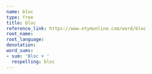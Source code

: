 ```yaml
---
name: bloc
type: free
title: bloc
reference_link: https://www.etymonline.com/word/bloc
root_name: 
root_language: 
denotation: 
word_sums:
- sum: 'Bloc + '
  respelling: bloc
---
```

